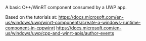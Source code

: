A basic C++/WinRT component consumed by a UWP app.

Based on the tutorials at:
https://docs.microsoft.com/en-us/windows/uwp/winrt-components/create-a-windows-runtime-component-in-cppwinrt
https://docs.microsoft.com/en-us/windows/uwp/cpp-and-winrt-apis/author-events